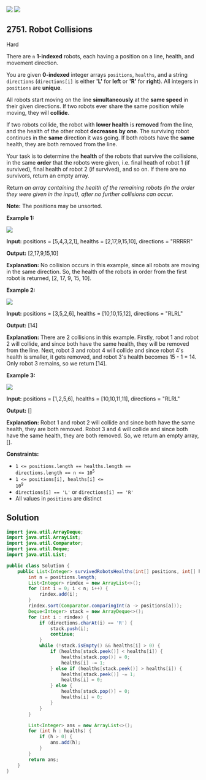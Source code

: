[![](https://img.shields.io/github/stars/javadev/LeetCode-in-Java?label=Stars&style=flat-square)](https://github.com/javadev/LeetCode-in-Java)
[![](https://img.shields.io/github/forks/javadev/LeetCode-in-Java?label=Fork%20me%20on%20GitHub%20&style=flat-square)](https://github.com/javadev/LeetCode-in-Java/fork)

## 2751\. Robot Collisions

Hard

There are `n` **1-indexed** robots, each having a position on a line, health, and movement direction.

You are given **0-indexed** integer arrays `positions`, `healths`, and a string `directions` (`directions[i]` is either **'L'** for **left** or **'R'** for **right**). All integers in `positions` are **unique**.

All robots start moving on the line **simultaneously** at the **same speed** in their given directions. If two robots ever share the same position while moving, they will **collide**.

If two robots collide, the robot with **lower health** is **removed** from the line, and the health of the other robot **decreases** **by one**. The surviving robot continues in the **same** direction it was going. If both robots have the **same** health, they are both removed from the line.

Your task is to determine the **health** of the robots that survive the collisions, in the same **order** that the robots were given, i.e. final heath of robot 1 (if survived), final health of robot 2 (if survived), and so on. If there are no survivors, return an empty array.

Return _an array containing the health of the remaining robots (in the order they were given in the input), after no further collisions can occur._

**Note:** The positions may be unsorted.

**Example 1:**

![](https://assets.leetcode.com/uploads/2023/05/15/image-20230516011718-12.png)

**Input:** positions = [5,4,3,2,1], healths = [2,17,9,15,10], directions = "RRRRR"

**Output:** [2,17,9,15,10]

**Explanation:** No collision occurs in this example, since all robots are moving in the same direction. So, the health of the robots in order from the first robot is returned, [2, 17, 9, 15, 10].

**Example 2:**

![](https://assets.leetcode.com/uploads/2023/05/15/image-20230516004433-7.png)

**Input:** positions = [3,5,2,6], healths = [10,10,15,12], directions = "RLRL"

**Output:** [14]

**Explanation:** There are 2 collisions in this example. Firstly, robot 1 and robot 2 will collide, and since both have the same health, they will be removed from the line. Next, robot 3 and robot 4 will collide and since robot 4's health is smaller, it gets removed, and robot 3's health becomes 15 - 1 = 14. Only robot 3 remains, so we return [14].

**Example 3:**

![](https://assets.leetcode.com/uploads/2023/05/15/image-20230516005114-9.png)

**Input:** positions = [1,2,5,6], healths = [10,10,11,11], directions = "RLRL"

**Output:** []

**Explanation:** Robot 1 and robot 2 will collide and since both have the same health, they are both removed. Robot 3 and 4 will collide and since both have the same health, they are both removed. So, we return an empty array, [].

**Constraints:**

*   <code>1 <= positions.length == healths.length == directions.length == n <= 10<sup>5</sup></code>
*   <code>1 <= positions[i], healths[i] <= 10<sup>9</sup></code>
*   `directions[i] == 'L'` or `directions[i] == 'R'`
*   All values in `positions` are distinct

## Solution

```java
import java.util.ArrayDeque;
import java.util.ArrayList;
import java.util.Comparator;
import java.util.Deque;
import java.util.List;

public class Solution {
    public List<Integer> survivedRobotsHealths(int[] positions, int[] healths, String directions) {
        int n = positions.length;
        List<Integer> rindex = new ArrayList<>();
        for (int i = 0; i < n; i++) {
            rindex.add(i);
        }
        rindex.sort(Comparator.comparingInt(a -> positions[a]));
        Deque<Integer> stack = new ArrayDeque<>();
        for (int i : rindex) {
            if (directions.charAt(i) == 'R') {
                stack.push(i);
                continue;
            }
            while (!stack.isEmpty() && healths[i] > 0) {
                if (healths[stack.peek()] < healths[i]) {
                    healths[stack.pop()] = 0;
                    healths[i] -= 1;
                } else if (healths[stack.peek()] > healths[i]) {
                    healths[stack.peek()] -= 1;
                    healths[i] = 0;
                } else {
                    healths[stack.pop()] = 0;
                    healths[i] = 0;
                }
            }
        }

        List<Integer> ans = new ArrayList<>();
        for (int h : healths) {
            if (h > 0) {
                ans.add(h);
            }
        }
        return ans;
    }
}
```